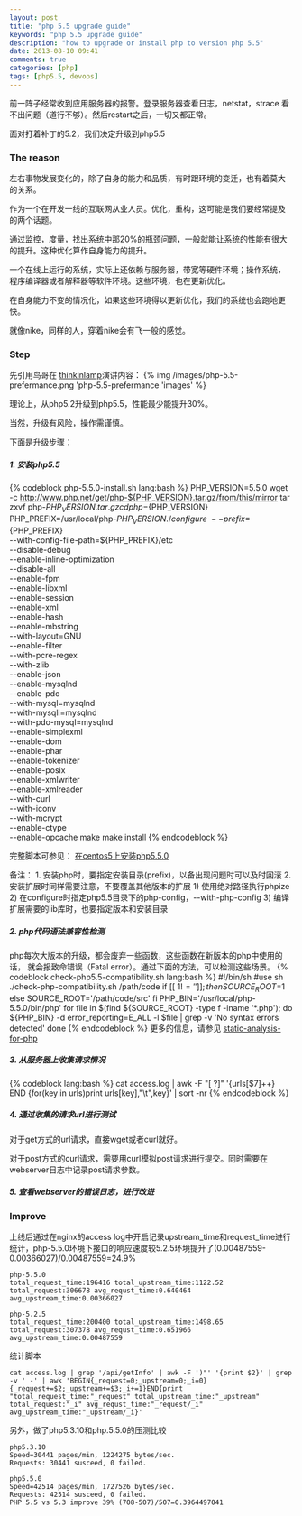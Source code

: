 ```yaml
---
layout: post
title: "php 5.5 upgrade guide"
keywords: "php 5.5 upgrade guide"
description: "how to upgrade or install php to version php 5.5"
date: 2013-08-10 09:41
comments: true
categories: [php]
tags: [php5.5, devops]
---
```

前一阵子经常收到应用服务器的报警。登录服务器查看日志，netstat，strace
看不出问题（道行不够）。然后restart之后，一切又都正常。

面对打着补丁的5.2，我们决定升级到php5.5
<!-- more -->
### The reason ###
左右事物发展变化的，除了自身的能力和品质，有时跟环境的变迁，也有着莫大
的关系。

作为一个在开发一线的互联网从业人员。优化，重构，这可能是我们要经常提及
的两个话题。

通过监控，度量，找出系统中那20%的瓶颈问题，一般就能让系统的性能有很大
的提升。这种优化算作自身能力的提升。

一个在线上运行的系统，实际上还依赖与服务器，带宽等硬件环境；操作系统，
程序编译器或者解释器等软件环境。这些环境，也在更新优化。

在自身能力不变的情况化，如果这些环境得以更新优化，我们的系统也会跑地更
快。

就像nike，同样的人，穿着nike会有飞一般的感觉。

### Step ###
先引用鸟哥在 [thinkinlamp](http://www.thinkinlamp.com/)演讲内容：
{% img /images/php-5.5-prefermance.png 'php-5.5-prefermance 'images' %}

理论上，从php5.2升级到php5.5，性能最少能提升30%。

当然，升级有风险，操作需谨慎。

下面是升级步骤：

##### 1. 安装php5.5 #####
{% codeblock php-5.5.0-install.sh lang:bash %}
PHP_VERSION=5.5.0
wget -c http://www.php.net/get/php-${PHP_VERSION}.tar.gz/from/this/mirror
tar zxvf php-${PHP_VERSION}.tar.gz
cd php-${PHP_VERSION}
PHP_PREFIX=/usr/local/php-${PHP_VERSION}
./configure \
--prefix=${PHP_PREFIX} \
--with-config-file-path=${PHP_PREFIX}/etc \
--disable-debug \
--enable-inline-optimization \
--disable-all \
--enable-fpm \
--enable-libxml \
--enable-session \
--enable-xml \
--enable-hash \
--enable-mbstring \
--with-layout=GNU \
--enable-filter \
--with-pcre-regex \
--with-zlib \
--enable-json \
--enable-mysqlnd \
--enable-pdo \
--with-mysql=mysqlnd \
--with-mysqli=mysqlnd \
--with-pdo-mysql=mysqlnd \
--enable-simplexml \
--enable-dom \
--enable-phar \
--enable-tokenizer \
--enable-posix \
--enable-xmlwriter \
--enable-xmlreader \
--with-curl \
--with-iconv \
--with-mcrypt \
--enable-ctype \
--enable-opcache
make
make install
{% endcodeblock %}

完整脚本可参见：
[在centos5上安装php5.5.0](https://gist.github.com/jqlblue/6198630)

备注：
    1. 安装php时，要指定安装目录(prefix)，以备出现问题时可以及时回滚
    2. 安装扩展时同样需要注意，不要覆盖其他版本的扩展
       1) 使用绝对路径执行phpize
       2) 在configure时指定php5.5目录下的php-config，--with-php-config
       3) 编译扩展需要的lib库时，也要指定版本和安装目录
##### 2. php代码语法兼容性检测 #####
php每次大版本的升级，都会废弃一些函数，这些函数在新版本的php中使用的话，
就会报致命错误（Fatal error）。通过下面的方法，可以检测这些场景。
{% codeblock check-php5.5-compatibility.sh lang:bash %}
#!/bin/sh
#use sh ./check-php-compatibility.sh /path/code
if [[ $1 != '' ]];then
   SOURCE_ROOT=$1
else
   SOURCE_ROOT='/path/code/src'
fi
PHP_BIN='/usr/local/php-5.5.0/bin/php'
for file in $(find ${SOURCE_ROOT} -type f -iname '*.php'); do
    ${PHP_BIN} -d error_reporting=E_ALL -l $file | grep -v 'No syntax errors detected'
done
{% endcodeblock %}
更多的信息，请参见 [static-analysis-for-php](http://codeascraft.com/2012/08/10/static-analysis-for-php/)

##### 3. 从服务器上收集请求情况 #####
{% codeblock lang:bash %}
cat access.log | awk -F "[ ?]" '{urls[$7]++} END {for(key in urls)print urls[key],"\t",key}' | sort -nr
{% endcodeblock %}

##### 4. 通过收集的请求url进行测试 #####
对于get方式的url请求，直接wget或者curl就好。

对于post方式的curl请求，需要用curl模拟post请求进行提交。同时需要在
webserver日志中记录post请求参数。

##### 5. 查看webserver的错误日志，进行改进 #####

### Improve ###
上线后通过在nginx的access log中开启记录upstream_time和request_time进行
统计，php-5.5.0环境下接口的响应速度较5.2.5环境提升了(0.00487559-0.00366027)/0.00487559=24.9%

    php-5.5.0
    total_request_time:196416 total_upstream_time:1122.52 total_request:306678 avg_requst_time:0.640464 avg_upstream_time:0.00366027

    php-5.2.5
    total_request_time:200400 total_upstream_time:1498.65 total_request:307378 avg_requst_time:0.651966 avg_upstream_time:0.00487559

统计脚本

    cat access.log | grep '/api/getInfo' | awk -F ')"' '{print $2}' | grep -v ' -' | awk 'BEGIN{_request=0;_upstream=0;_i=0}{_request+=$2;_upstream+=$3;_i+=1}END{print "total_request_time:"_request" total_upstream_time:"_upstream" total_request:"_i" avg_requst_time:"_request/_i" avg_upstream_time:"_upstream/_i}'

另外，做了php5.3.10和php.5.5.0的压测比较

    php5.3.10
    Speed=30441 pages/min, 1224275 bytes/sec.
    Requests: 30441 susceed, 0 failed.

    php5.5.0
    Speed=42514 pages/min, 1727526 bytes/sec.
    Requests: 42514 susceed, 0 failed.
    PHP 5.5 vs 5.3 improve 39% (708-507)/507=0.3964497041
